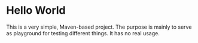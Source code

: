 # Hello World

This is a very simple, Maven-based project. The purpose is mainly to serve
as playground for testing different things. It has no real usage.
